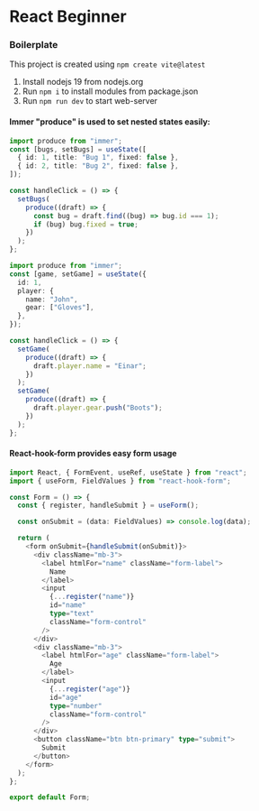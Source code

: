 # React Beginner

### Boilerplate

This project is created using `npm create vite@latest`

1. Install nodejs 19 from nodejs.org
2. Run `npm i` to install modules from package.json
3. Run `npm run dev` to start web-server

#### Immer "produce" is used to set nested states easily:

```typescript
import produce from "immer";
const [bugs, setBugs] = useState([
  { id: 1, title: "Bug 1", fixed: false },
  { id: 2, title: "Bug 2", fixed: false },
]);

const handleClick = () => {
  setBugs(
    produce((draft) => {
      const bug = draft.find((bug) => bug.id === 1);
      if (bug) bug.fixed = true;
    })
  );
};
```

```typescript
import produce from "immer";
const [game, setGame] = useState({
  id: 1,
  player: {
    name: "John",
    gear: ["Gloves"],
  },
});

const handleClick = () => {
  setGame(
    produce((draft) => {
      draft.player.name = "Einar";
    })
  );
  setGame(
    produce((draft) => {
      draft.player.gear.push("Boots");
    })
  );
};
```

#### React-hook-form provides easy form usage

```typescript
import React, { FormEvent, useRef, useState } from "react";
import { useForm, FieldValues } from "react-hook-form";

const Form = () => {
  const { register, handleSubmit } = useForm();

  const onSubmit = (data: FieldValues) => console.log(data);

  return (
    <form onSubmit={handleSubmit(onSubmit)}>
      <div className="mb-3">
        <label htmlFor="name" className="form-label">
          Name
        </label>
        <input
          {...register("name")}
          id="name"
          type="text"
          className="form-control"
        />
      </div>
      <div className="mb-3">
        <label htmlFor="age" className="form-label">
          Age
        </label>
        <input
          {...register("age")}
          id="age"
          type="number"
          className="form-control"
        />
      </div>
      <button className="btn btn-primary" type="submit">
        Submit
      </button>
    </form>
  );
};

export default Form;
```
